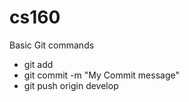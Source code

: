 cs160
=====

Basic Git commands

* git add
* git commit -m "My Commit message"
* git push origin develop

